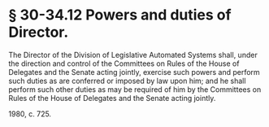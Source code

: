 # § 30-34.12 Powers and duties of Director.

<p>The Director of the Division of Legislative Automated Systems shall, under the direction and control of the Committees on Rules of the House of Delegates and the Senate acting jointly, exercise such powers and perform such duties as are conferred or imposed by law upon him; and he shall perform such other duties as may be required of him by the Committees on Rules of the House of Delegates and the Senate acting jointly.</p><p>1980, c. 725.</p>